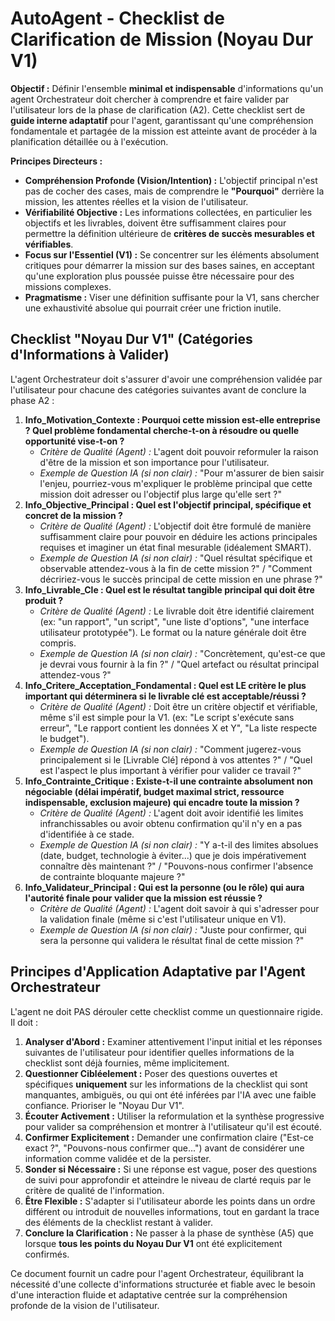 # **AutoAgent \- Checklist de Clarification de Mission (Noyau Dur V1)**

**Objectif :** Définir l'ensemble **minimal et indispensable** d'informations qu'un agent Orchestrateur doit chercher à comprendre et faire valider par l'utilisateur lors de la phase de clarification (A2). Cette checklist sert de **guide interne adaptatif** pour l'agent, garantissant qu'une compréhension fondamentale et partagée de la mission est atteinte avant de procéder à la planification détaillée ou à l'exécution.

**Principes Directeurs :**

* **Compréhension Profonde (Vision/Intention) :** L'objectif principal n'est pas de cocher des cases, mais de comprendre le **"Pourquoi"** derrière la mission, les attentes réelles et la vision de l'utilisateur.  
* **Vérifiabilité Objective :** Les informations collectées, en particulier les objectifs et les livrables, doivent être suffisamment claires pour permettre la définition ultérieure de **critères de succès mesurables et vérifiables**.  
* **Focus sur l'Essentiel (V1) :** Se concentrer sur les éléments absolument critiques pour démarrer la mission sur des bases saines, en acceptant qu'une exploration plus poussée puisse être nécessaire pour des missions complexes.  
* **Pragmatisme :** Viser une définition suffisante pour la V1, sans chercher une exhaustivité absolue qui pourrait créer une friction inutile.

## **Checklist "Noyau Dur V1" (Catégories d'Informations à Valider)**

L'agent Orchestrateur doit s'assurer d'avoir une compréhension validée par l'utilisateur pour chacune des catégories suivantes avant de conclure la phase A2 :

1. **Info\_Motivation\_Contexte : Pourquoi cette mission est-elle entreprise ? Quel problème fondamental cherche-t-on à résoudre ou quelle opportunité vise-t-on ?**  
   * *Critère de Qualité (Agent) :* L'agent doit pouvoir reformuler la raison d'être de la mission et son importance pour l'utilisateur.  
   * *Exemple de Question IA (si non clair) :* "Pour m'assurer de bien saisir l'enjeu, pourriez-vous m'expliquer le problème principal que cette mission doit adresser ou l'objectif plus large qu'elle sert ?"  
2. **Info\_Objective\_Principal : Quel est l'objectif principal, spécifique et concret de la mission ?**  
   * *Critère de Qualité (Agent) :* L'objectif doit être formulé de manière suffisamment claire pour pouvoir en déduire les actions principales requises et imaginer un état final mesurable (idéalement SMART).  
   * *Exemple de Question IA (si non clair) :* "Quel résultat spécifique et observable attendez-vous à la fin de cette mission ?" / "Comment décririez-vous le succès principal de cette mission en une phrase ?"  
3. **Info\_Livrable\_Cle : Quel est le résultat tangible principal qui doit être produit ?**  
   * *Critère de Qualité (Agent) :* Le livrable doit être identifié clairement (ex: "un rapport", "un script", "une liste d'options", "une interface utilisateur prototypée"). Le format ou la nature générale doit être compris.  
   * *Exemple de Question IA (si non clair) :* "Concrètement, qu'est-ce que je devrai vous fournir à la fin ?" / "Quel artefact ou résultat principal attendez-vous ?"  
4. **Info\_Critere\_Acceptation\_Fondamental : Quel est LE critère le plus important qui déterminera si le livrable clé est acceptable/réussi ?**  
   * *Critère de Qualité (Agent) :* Doit être un critère objectif et vérifiable, même s'il est simple pour la V1. (ex: "Le script s'exécute sans erreur", "Le rapport contient les données X et Y", "La liste respecte le budget").  
   * *Exemple de Question IA (si non clair) :* "Comment jugerez-vous principalement si le \[Livrable Clé\] répond à vos attentes ?" / "Quel est l'aspect le plus important à vérifier pour valider ce travail ?"  
5. **Info\_Contrainte\_Critique : Existe-t-il une contrainte absolument non négociable (délai impératif, budget maximal strict, ressource indispensable, exclusion majeure) qui encadre toute la mission ?**  
   * *Critère de Qualité (Agent) :* L'agent doit avoir identifié les limites infranchissables ou avoir obtenu confirmation qu'il n'y en a pas d'identifiée à ce stade.  
   * *Exemple de Question IA (si non clair) :* "Y a-t-il des limites absolues (date, budget, technologie à éviter...) que je dois impérativement connaître dès maintenant ?" / "Pouvons-nous confirmer l'absence de contrainte bloquante majeure ?"  
6. **Info\_Validateur\_Principal : Qui est la personne (ou le rôle) qui aura l'autorité finale pour valider que la mission est réussie ?**  
   * *Critère de Qualité (Agent) :* L'agent doit savoir à qui s'adresser pour la validation finale (même si c'est l'utilisateur unique en V1).  
   * *Exemple de Question IA (si non clair) :* "Juste pour confirmer, qui sera la personne qui validera le résultat final de cette mission ?"

## **Principes d'Application Adaptative par l'Agent Orchestrateur**

L'agent ne doit PAS dérouler cette checklist comme un questionnaire rigide. Il doit :

1. **Analyser d'Abord :** Examiner attentivement l'input initial et les réponses suivantes de l'utilisateur pour identifier quelles informations de la checklist sont déjà fournies, même implicitement.  
2. **Questionner Cibléelement :** Poser des questions ouvertes et spécifiques **uniquement** sur les informations de la checklist qui sont manquantes, ambiguës, ou qui ont été inférées par l'IA avec une faible confiance. Prioriser le "Noyau Dur V1".  
3. **Écouter Activement :** Utiliser la reformulation et la synthèse progressive pour valider sa compréhension et montrer à l'utilisateur qu'il est écouté.  
4. **Confirmer Explicitement :** Demander une confirmation claire ("Est-ce exact ?", "Pouvons-nous confirmer que...") avant de considérer une information comme validée et de la persister.  
5. **Sonder si Nécessaire :** Si une réponse est vague, poser des questions de suivi pour approfondir et atteindre le niveau de clarté requis par le critère de qualité de l'information.  
6. **Être Flexible :** S'adapter si l'utilisateur aborde les points dans un ordre différent ou introduit de nouvelles informations, tout en gardant la trace des éléments de la checklist restant à valider.  
7. **Conclure la Clarification :** Ne passer à la phase de synthèse (A5) que lorsque **tous les points du Noyau Dur V1** ont été explicitement confirmés.

Ce document fournit un cadre pour l'agent Orchestrateur, équilibrant la nécessité d'une collecte d'informations structurée et fiable avec le besoin d'une interaction fluide et adaptative centrée sur la compréhension profonde de la vision de l'utilisateur.